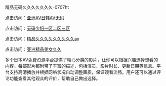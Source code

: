 精品无码久久久久久久久-0707ht


点击访问：<a href="https://bered.pages.dev/">亚洲AV日韩AV无码</a>

点击访问：<a href="https://gfd-5xg.pages.dev/">无码少妇一区二区三区</a>

点击访问：<a href="https://tfda.pages.dev/">精品久久久久久久久久久aⅴ</a>

点击访问：<a href="https://bsdf-5f5.pages.dev/">亚洲精品美女久久</a>

多个日本AV免费资源平台提供了精心分类的影片，让你可以根据兴趣选择想看的内容。每部影片都附带了丰富的描述，包括演员、影片时长、更新日期等信息。平台支持高清播放并根据网络状况自动调整画质，保证观看流畅。用户还可以通过评论功能查看其他观众的评价，帮助自己做出选择。

<span style="display:none;">[Canonical link](）</span>
